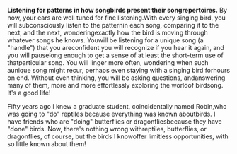 **Listening for patterns in how songbirds present their songrepertoires.** By now, your ears are well tuned for fine listening.With every singing bird, you will subconsciously listen to the patternin each song, comparing it to the next, and the next, wonderingexactly how the bird is moving through whatever songs he knows. Youwill be listening for a unique song (a "handle") that you areconfident you will recognize if you hear it again, and you will pauselong enough to get a sense of at least the short-term use of thatparticular song. You will linger more often, wondering when such aunique song might recur, perhaps even staying with a singing bird forhours on end. Without even thinking, you will be asking questions, andanswering many of them, more and more effortlessly exploring the worldof birdsong. It's a good life!

Fifty years ago I knew a graduate student, coincidentally named Robin,who was going to "do" reptiles because everything was known aboutbirds. I have friends who are "doing" butterflies or dragonfliesbecause they have "done" birds. Now, there's nothing wrong withreptiles, butterflies, or dragonflies, of course, but the birds I knowoffer limitless opportunities, with so little known about them!
